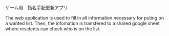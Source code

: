 ゲーム用　指名手配更新アプリ

The web application is used to fill in all information necessary for puting on a wanted list. Then, the infomation is transfered to a shared google sheet where residents can check who is on the list.
